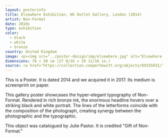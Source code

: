 ```yaml
---
layout: posterinfo
title: Elsewhere Exhibition, KK Outlet Gallery, London (2014)
artist: Non-Format
date: 2010s
type: exhibition
color: 
  - black
  - white
  - bronze
country: United Kingdom
image: <p><img src="../poster-design/img/elsewhere.jpg" alt="Elsewhere Exhibit poster"/></p>
dimensions: 70 × 50 cm (27 9/16 × 19 11/16 in.)
source: <a href="https://collection.cooperhewitt.org/objects/69155031/"> https://collection.cooperhewitt.org/objects/69155031/ </a>
---
```


<p> This is a Poster. It is dated 2014 and we acquired it in 2017. Its medium is screenprint on paper. </p>

<p> This gallery poster showcases the hyper-elegant typography of Non-Format. Rendered in rich bronze ink, the enormous headline hovers over a striking black and white portrait. The lines of the letterforms coincide with the composition of the photograph, creating synergy between the photographic and the typographic. </p>

<p> This object was catalogued by Julie Pastor. It is credited "Gift of Non-Format." </p>